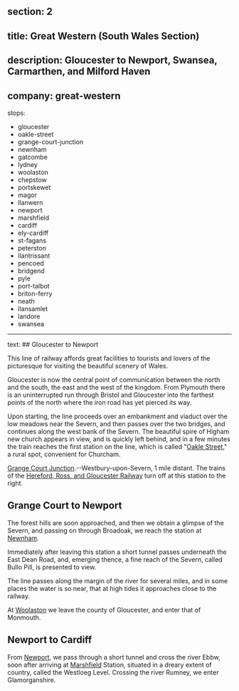 section: 2
----
title: Great Western (South Wales Section)
----
description: Gloucester to Newport, Swansea, Carmarthen, and Milford Haven
----
company: great-western
----
stops:
- gloucester
- oakle-street
- grange-court-junction
- newnham
- gatcombe
- lydney
- woolaston
- chepstow
- portskewet
- magor
- llanwern
- newport
- marshfield
- cardiff
- ely-cardiff
- st-fagans
- peterston
- llantrissant
- pencoed
- bridgend
- pyle
- port-talbot
- briton-ferry
- neath
- llansamlet
- landore
- swansea
----
text: ## Gloucester to Newport

This line of railway affords great facilities to tourists and lovers of the picturesque for visiting the beautiful scenery of Wales.

Gloucester is now the central point of communication between the north and the south, the east and the west of the kingdom. From Plymouth there is an uninterrupted run through Bristol and Gloucester into the farthest points of the north where the iron road has yet pierced its way.

Upon starting, the line proceeds over an embankment and viaduct over the low meadows near the Severn, and then passes over the two bridges, and continues along the west bank of the Severn. The beautiful spire of Higham new church appears in view, and is quickly left behind, and in a few minutes the train reaches the first station on the line, which is called "[Oakle Street](/stations/oakle-street)," a rural spot, convenient for Churcham.

[Grange Court Junction](/stations/grange-court-junction).--Westbury-upon-Severn, 1 mile distant. The trains of the [Hereford, Ross, and Gloucester Railway](/routes/gloucester-to-ross-and-hereford) turn off at this station to the right.

## Grange Court to Newport
The forest hills are soon approached, and then we obtain a glimpse of the Severn, and passing on through Broadoak, we reach the station at [Newnham](/stations/newnham).

Immediately after leaving this station a short tunnel passes underneath the East Dean Road, and, emerging thence, a fine reach of the Severn, called Bullo Pill, is presented to view.

The line passes along the margin of the river for several miles, and in some places the water is so near, that at high tides it approaches close to the railway.

At [Woolaston](/stations/woolaston) we leave the county of Gloucester, and enter that of Monmouth.

## Newport to Cardiff
From [Newport](/stations/newport), we pass through a short tunnel and cross the river Ebbw, soon after arriving at [Marshfield](/stations/marshfield) Station, situated in a dreary extent of country, called the Westloeg Level. Crossing the river Rumney, we enter Glamorganshire.
